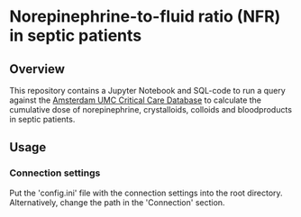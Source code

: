 # Norepinephrine-to-fluid ratio (NFR) in septic patients

## Overview

This repository contains a Jupyter Notebook and SQL-code to run a query against the [Amsterdam
UMC Critical Care Database](https://github.com/AmsterdamUMC/AmsterdamUMCdb) to calculate the cumulative dose of norepinephrine, crystalloids, colloids and bloodproducts in septic patients. 

## Usage

### Connection settings
Put the 'config.ini' file with the connection settings into the root directory. Alternatively, change the path in the 'Connection' section.



